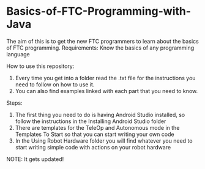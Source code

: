 # Basics-of-FTC-Programming-with-Java

The aim of this is to get the new FTC programmers to learn about the basics of FTC programming.
Requirements: Know the basics of any programming language

How to use this repository:
1) Every time you get into a folder read the .txt file for the instructions you need to follow on how to use it.
2) You can also find examples linked with each part that you need to know.

Steps:
1) The first thing you need to do is having Android Studio installed, so follow the instructions in the Installing Android Studio folder
2) There are templates for the TeleOp and Autonomous mode in the Templates To Start so that you can start writing your own code
3) In the Using Robot Hardware folder you will find whatever you need to start writing simple code with actions on your robot hardware

NOTE:
It gets updated!
